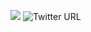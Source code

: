[<img src="https://img.shields.io/badge/Shourov-hello-green">]("youtube.com" "youtube")
![Twitter URL](https://img.shields.io/twitter/url?label=Shourov%20Ahmed&style=social&url=https://twitter.com/MohAbuhanifa)
